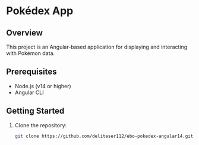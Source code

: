 # Pokédex App

## Overview
This project is an Angular-based application for displaying and interacting with Pokémon data.

## Prerequisites
- Node.js (v14 or higher)
- Angular CLI

## Getting Started
1. Clone the repository:
   ```bash
   git clone https://github.com/deliteser112/ebo-pokedex-angular14.git
